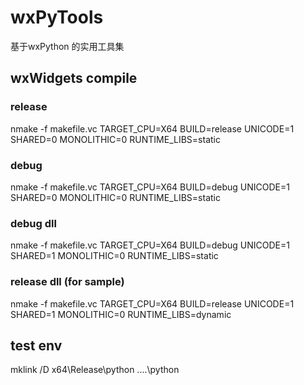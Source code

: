 # wxPyTools

基于wxPython 的实用工具集

## wxWidgets compile
### release
nmake -f makefile.vc TARGET_CPU=X64 BUILD=release UNICODE=1 SHARED=0 MONOLITHIC=0 RUNTIME_LIBS=static
### debug
nmake -f makefile.vc TARGET_CPU=X64 BUILD=debug UNICODE=1 SHARED=0 MONOLITHIC=0 RUNTIME_LIBS=static
### debug dll
nmake -f makefile.vc TARGET_CPU=X64 BUILD=debug UNICODE=1 SHARED=1 MONOLITHIC=0 RUNTIME_LIBS=static
### release dll (for sample)
nmake -f makefile.vc TARGET_CPU=X64 BUILD=release UNICODE=1 SHARED=1 MONOLITHIC=0 RUNTIME_LIBS=dynamic

## test env
mklink /D x64\Release\python ..\..\python
